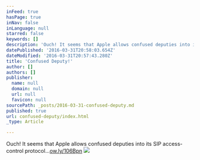 ```yaml
---
inFeed: true
hasPage: true
inNav: false
inLanguage: null
starred: false
keywords: []
description: 'Ouch! It seems that Apple allows confused deputies into its SIP access-control protocol...ow.ly/106Bpn'
datePublished: '2016-03-31T20:58:03.654Z'
dateModified: '2016-03-31T20:57:43.280Z'
title: 'Confused Deputy!'
author: []
authors: []
publisher:
  name: null
  domain: null
  url: null
  favicon: null
sourcePath: _posts/2016-03-31-confused-deputy.md
published: true
url: confused-deputy/index.html
_type: Article

---
```

Ouch! It seems that Apple allows confused deputies into its SIP access-control protocol...[ow.ly/106Bpn][0]
![](https://the-grid-user-content.s3-us-west-2.amazonaws.com/503cd189-d30b-4c71-8f0c-c42242285e9f.png)

[0]: https://t.co/IDCqWOf19l
